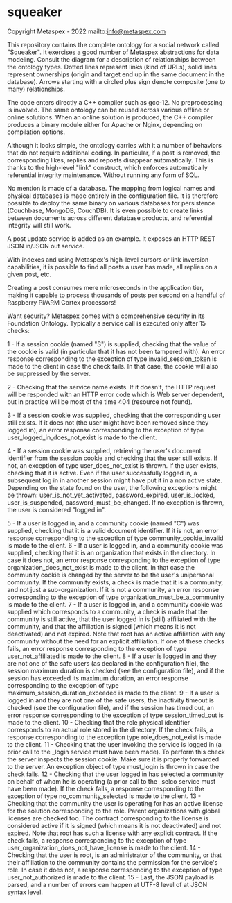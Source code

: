 # squeaker
Copyright Metaspex - 2022
mailto:info@metaspex.com

This repository contains the complete ontology for a social network called "Squeaker". It exercises a good number of Metaspex
abstractions for data modeling. Consult the diagram for a description of relationships between the ontology types.
Dotted lines represent links (kind of URLs), solid lines represent ownerships (origin and target end up in the same document
in the database). Arrows starting with a circled plus sign denote composite (one to many) relationships.

The code enters directly a C++ compiler such as gcc-12. No preprocessing is involved. The same ontology can be reused across
various offline or online solutions. When an online solution is produced, the C++ compiler produces a binary module either for
Apache or Nginx, depending on compilation options.

Although it looks simple, the ontology carries with it a number of behaviors that do not require additional coding. In particular,
if a post is removed, the corresponding likes, replies and reposts disappear automatically.
This is thanks to the high-level "link" construct, which enforces automatically referential integrity maintenance. Without
running any form of SQL.

No mention is made of a database. The mapping from logical names and physical databases is made entirely in the configuration
file. It is therefore possible to deploy the same binary on various databases for persistence (Couchbase, MongoDB, CouchDB). It
is even possible to create links between documents across different database products, and referential integrity will still work.


A post update service is added as an example. It exposes an HTTP REST JSON in/JSON out service.

With indexes and using Metaspex's high-level cursors or link inversion capabilities, it is possible to find all posts a user
has made, all replies on a given post, etc.

Creating a post consumes mere microseconds in the application tier, making it capable to process thousands of posts per second
on a handful of Raspberry Pi/ARM Cortex processors!

Want security? Metaspex comes with a comprehensive security in its Foundation Ontology. Typically a service call is executed only
after 15 checks:

1 - If a session cookie (named "S") is supplied, checking that the value of the cookie is valid (in particular that it has not been tampered with). An error response corresponding to the exception of type invalid_session_token is made to the client in case the check fails. In that case, the cookie will also be suppressed by the server.

2 - Checking that the service name exists. If it doesn't, the HTTP request will be responded with an HTTP error code which is Web server dependent, but in practice will be most of the time 404 (resource not found).

3 - If a session cookie was supplied, checking that the corresponding user still exists. If it does not (the user might have been removed since they logged in), an error response corresponding to the exception of type user_logged_in_does_not_exist is made to the client.

4 - If a session cookie was supplied, retrieving the user's document identifier from the session cookie and checking that the user still exists. If not, an exception of type user_does_not_exist is thrown. If the user exists, checking that it is active. Even if the user successfully logged in, a subsequent log in in another session might have put it in a non active state. Depending on the state found on the user, the following exceptions might be thrown: user_is_not_yet_activated, password_expired, user_is_locked, user_is_suspended, password_must_be_changed. If no exception is thrown, the user is considered "logged in".

5 - If a user is logged in, and a community cookie (named "C") was supplied, checking that it is a valid document identifier. If it is not, an error response corresponding to the exception of type community_cookie_invalid is made to the client.
6 - If a user is logged in, and a community cookie was supplied, checking that it is an organization that exists in the directory. In case it does not, an error response corresponding to the exception of type organization_does_not_exist is made to the client. In that case the community cookie is changed by the server to be the user's unipersonal community. If the community exists, a check is made that it is a community, and not just a sub-organization. If it is not a community, an error response corresponding to the exception of type organization_must_be_a_community is made to the client.
7 - If a user is logged in, and a community cookie was supplied which corresponds to a community, a check is made that the community is still active, that the user logged in is (still) affiliated with the community, and that the affiliation is signed (which means it is not deactivated) and not expired. Note that root has an active affiliation with any community without the need for an explicit affiliation. If one of these checks fails, an error response corresponding to the exception of type user_not_affiliated is made to the client.
8 - If a user is logged in and they are not one of the safe users (as declared in the configuration file), the session maximum duration is checked (see the configuration file), and if the session has exceeded its maximum duration, an error response corresponding to the exception of type maximum_session_duration_exceeded is made to the client.
9 - If a user is logged in and they are not one of the safe users, the inactivity timeout is checked (see the configuration file), and if the session has timed out, an error response corresponding to the exception of type session_timed_out is made to the client.
10 - Checking that the role physical identifier corresponds to an actual role stored in the directory. If the check fails, a response corresponding to the exception type role_does_not_exist is made to the client.
11 - Checking that the user invoking the service is logged in (a prior call to the _login service must have been made). To perform this check the server inspects the session cookie. Make sure it is properly forwarded to the server. An exception object of type must_login is thrown in case the check fails.
12 - Checking that the user logged in has selected a community on behalf of whom he is operating (a prior call to the _selco service must have been made). If the check fails, a response corresponding to the exception of type no_community_selected is made to the client.
13 - Checking that the community the user is operating for has an active license for the solution corresponding to the role. Parent organizations with global licenses are checked too. The contract corresponding to the license is considered active if it is signed (which means it is not deactivated) and not expired. Note that root has such a license with any explicit contract. If the check fails, a response corresponding to the exception of type user_organization_does_not_have_license is made to the client.
14 - Checking that the user is root, is an administrator of the community, or that their affiliation to the community contains the permission for the service's role. In case it does not, a response corresponding to the exception of type user_not_authorized is made to the client.
15 - Last, the JSON payload is parsed, and a number of errors can happen at UTF-8 level of at JSON syntax level.
